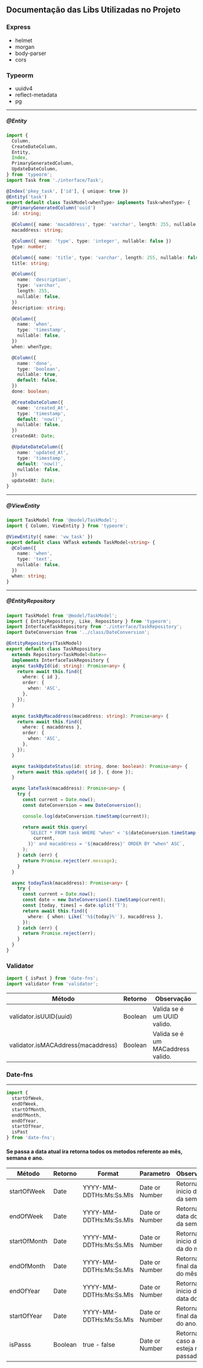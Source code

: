 ## Documentação das Libs Utilizadas no Projeto

### Express
  * helmet
  * morgan
  * body-parser
  * cors
### Typeorm
  * uuidv4
  * reflect-metadata
  * pg
----------------------------------------------------------------------------------
##### @Entity
~~~ts
import {
  Column,
  CreateDateColumn,
  Entity,
  Index,
  PrimaryGeneratedColumn,
  UpdateDateColumn,
} from 'typeorm';
import Task from './interface/Task';

@Index('pkey_task', ['id'], { unique: true })
@Entity('task')
export default class TaskModel<whenType> implements Task<whenType> {
  @PrimaryGeneratedColumn('uuid')
  id: string;

  @Column({ name: 'macaddress', type: 'varchar', length: 255, nullable: false })
  macaddress: string;

  @Column({ name: 'type', type: 'integer', nullable: false })
  type: number;

  @Column({ name: 'title', type: 'varchar', length: 255, nullable: false })
  title: string;

  @Column({
    name: 'description',
    type: 'varchar',
    length: 255,
    nullable: false,
  })
  description: string;

  @Column({
    name: 'when',
    type: 'timestamp',
    nullable: false,
  })
  when: whenType;

  @Column({
    name: 'done',
    type: 'boolean',
    nullable: true,
    default: false,
  })
  done: boolean;

  @CreateDateColumn({
    name: 'created_At',
    type: 'timestamp',
    default: 'now()',
    nullable: false,
  })
  createdAt: Date;

  @UpdateDateColumn({
    name: 'updated_At',
    type: 'timestamp',
    default: 'now()',
    nullable: false,
  })
  updatedAt: Date;
}
~~~
-------------------------------------------------------------------------------------------------
##### @ViewEntity
~~~ts
import TaskModel from '@model/TaskModel';
import { Column, ViewEntity } from 'typeorm';

@ViewEntity({ name: 'vw_task' })
export default class VWTask extends TaskModel<string> {
  @Column({
    name: 'when',
    type: 'text',
    nullable: false,
  })
  when: string;
}
~~~
-------------------------------------------------------------------------------------------------
##### @EntityRepository
~~~ts
import TaskModel from '@model/TaskModel';
import { EntityRepository, Like, Repository } from 'typeorm';
import InterfaceTaskRepository from './interface/TaskRepository';
import DateConversion from '../class/DateConversion';

@EntityRepository(TaskModel)
export default class TaskRepository
  extends Repository<TaskModel<Date>>
  implements InterfaceTaskRepository {
  async taskById(id: string): Promise<any> {
    return await this.find({
      where: { id },
      order: {
        when: 'ASC',
      },
    });
  }

  async taskByMacaddress(macaddress: string): Promise<any> {
    return await this.find({
      where: { macaddress },
      order: {
        when: 'ASC',
      },
    });
  }

  async taskUpdateStatus(id: string, done: boolean): Promise<any> {
    return await this.update({ id }, { done });
  }

  async lateTask(macaddress): Promise<any> {
    try {
      const current = Date.now();
      const dateConversion = new DateConversion();

      console.log(dateConversion.timeStamp(current));

      return await this.query(
        `SELECT * FROM task WHERE "when" < '${dateConversion.timeStamp(
          current,
        )}' and macaddress = '${macaddress}' ORDER BY "when" ASC`,
      );
    } catch (err) {
      return Promise.reject(err.message);
    }
  }

  async todayTask(macaddress): Promise<any> {
    try {
      const current = Date.now();
      const date = new DateConversion().timeStamp(current);
      const [today, times] = date.split('T');
      return await this.find({
        where: { when: Like(`'%${today}%'`), macaddress },
      });
    } catch (err) {
      return Promise.reject(err);
    }
  }
}
~~~

### Validator
~~~ts
import { isPast } from 'date-fns';
import validator from 'validator';
~~~
|Método                            |          Retorno          |          Observação             |
|----------------------------------|---------------------------|---------------------------------|
|validator.isUUID(uuid)            |         Boolean           |Valida se é um UUID valido.      |
|validator.isMACAddress(macaddress)|         Boolean           |Valida se é um MACaddress valido.|
### Date-fns
-----------------------------------------------------------------------------------------------
~~~ts
import {
  startOfWeek,
  endOfWeek,
  startOfMonth,
  endOfMonth,
  endOfYear,
  startOfYear,
  isPast
} from 'date-fns';
~~~
#### Se passa a data atual ira retorna todos os metodos referente ao mês, semana e ano.
|Método          |   Retorno   |              Format                  |   Parametro   |                 Observação                   |
|----------------|-------------|--------------------------------------|---------------|----------------------------------------------|
|startOfWeek     |    Date     |   YYYY-MM-DDTHs:Ms:Ss.Mls            |Date or Number | Retorna o inicio data da semana.             |
|endOfWeek       |    Date     |   YYYY-MM-DDTHs:Ms:Ss.Mls            |Date or Number | Retorna a data do final da semana.           |
|startOfMonth    |    Date     |   YYYY-MM-DDTHs:Ms:Ss.Mls            |Date or Number | Retorna o inicio data da do mês.             |
|endOfMonth      |    Date     |   YYYY-MM-DDTHs:Ms:Ss.Mls            |Date or Number | Retorna o final da data do mês.              |
|endOfYear       |    Date     |   YYYY-MM-DDTHs:Ms:Ss.Mls            |Date or Number | Retorna o inicio da data do ano.             |
|startOfYear     |    Date     |   YYYY-MM-DDTHs:Ms:Ss.Mls            |Date or Number | Retorna o final da data do ano.              |
|isPasss         |   Boolean   |          true - false                |Date or Number | Retorna true caso a data esteja no passado.  |

